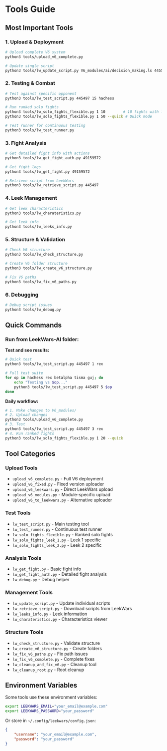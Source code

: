 # Tools Guide

## Most Important Tools

### 1. Upload & Deployment
```bash
# Upload complete V6 system
python3 tools/upload_v6_complete.py

# Update single script
python3 tools/lw_update_script.py V6_modules/ai/decision_making.ls 445527
```

### 2. Testing & Combat
```bash
# Test against specific opponent
python3 tools/lw_test_script.py 445497 15 hachess

# Run ranked solo fights
python3 tools/lw_solo_fights_flexible.py 1 10        # 10 fights with leek 1
python3 tools/lw_solo_fights_flexible.py 1 50 --quick # Quick mode

# Test runner for continuous testing
python3 tools/lw_test_runner.py
```

### 3. Fight Analysis
```bash
# Get detailed fight info with actions
python3 tools/lw_get_fight_auth.py 49159572

# Get fight logs
python3 tools/lw_get_fight.py 49159572

# Retrieve script from LeekWars
python3 tools/lw_retrieve_script.py 445497
```

### 4. Leek Management
```bash
# Get leek characteristics
python3 tools/lw_charateristics.py

# Get leek info
python3 tools/lw_leeks_info.py
```

### 5. Structure & Validation
```bash
# Check V6 structure
python3 tools/lw_check_structure.py

# Create V6 folder structure
python3 tools/lw_create_v6_structure.py

# Fix V6 paths
python3 tools/lw_fix_v6_paths.py
```

### 6. Debugging
```bash
# Debug script issues
python3 tools/lw_debug.py
```

## Quick Commands

### Run from LeekWars-AI folder:

**Test and see results:**
```bash
# Quick test
python3 tools/lw_test_script.py 445497 1 rex

# Full test suite
for op in hachess rex betalpha tisma guj; do
    echo "Testing vs $op..."
    python3 tools/lw_test_script.py 445497 5 $op
done
```

**Daily workflow:**
```bash
# 1. Make changes to V6_modules/
# 2. Upload changes
python3 tools/upload_v6_complete.py
# 3. Test
python3 tools/lw_test_script.py 445497 3 rex
# 4. Run ranked fights
python3 tools/lw_solo_fights_flexible.py 1 20 --quick
```

## Tool Categories

### Upload Tools
- `upload_v6_complete.py` - Full V6 deployment
- `upload_v6_fixed.py` - Fixed version uploader
- `upload_v6_leekwars.py` - Direct LeekWars upload
- `upload_v6_modules.py` - Module-specific upload
- `upload_v6_to_leekwars.py` - Alternative uploader

### Test Tools  
- `lw_test_script.py` - Main testing tool
- `lw_test_runner.py` - Continuous test runner
- `lw_solo_fights_flexible.py` - Ranked solo fights
- `lw_solo_fights_leek_1.py` - Leek 1 specific
- `lw_solo_fights_leek_2.py` - Leek 2 specific

### Analysis Tools
- `lw_get_fight.py` - Basic fight info
- `lw_get_fight_auth.py` - Detailed fight analysis
- `lw_debug.py` - Debug helper

### Management Tools
- `lw_update_script.py` - Update individual scripts
- `lw_retrieve_script.py` - Download scripts from LeekWars
- `lw_leeks_info.py` - Leek information
- `lw_charateristics.py` - Characteristics viewer

### Structure Tools
- `lw_check_structure.py` - Validate structure
- `lw_create_v6_structure.py` - Create folders
- `lw_fix_v6_paths.py` - Fix path issues
- `lw_fix_v6_complete.py` - Complete fixes
- `lw_cleanup_and_fix_v6.py` - Cleanup tool
- `lw_cleanup_root.py` - Root cleanup

## Environment Variables

Some tools use these environment variables:
```bash
export LEEKWARS_EMAIL="your_email@example.com"
export LEEKWARS_PASSWORD="your_password"
```

Or store in `~/.config/leekwars/config.json`:
```json
{
    "username": "your_email@example.com",
    "password": "your_password"
}
```